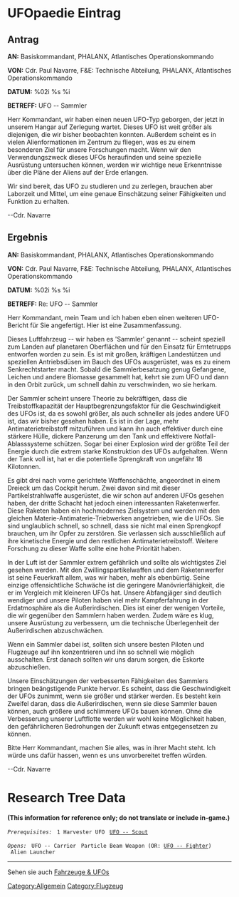 # UFOpaedie Eintrag

## Antrag

**AN:** Basiskommandant, PHALANX, Atlantisches Operationskommando

**VON:** Cdr. Paul Navarre, F&E: Technische Abteilung, PHALANX,
Atlantisches Operationskommando

**DATUM:** %02i %s %i

**BETREFF:** UFO -- Sammler

Herr Kommandant, wir haben einen neuen UFO-Typ geborgen, der jetzt in
unserem Hangar auf Zerlegung wartet. Dieses UFO ist weit größer als
diejenigen, die wir bisher beobachten konnten. Außerdem scheint es in
vielen Alienformationen im Zentrum zu fliegen, was es zu einem
besonderen Ziel für unsere Forschungen macht. Wenn wir den
Verwendungszweck dieses UFOs heraufinden und seine spezielle Ausrüstung
untersuchen können, werden wir wichtige neue Erkenntnisse über die Pläne
der Aliens auf der Erde erlangen.

Wir sind bereit, das UFO zu studieren und zu zerlegen, brauchen aber
Laborzeit und Mittel, um eine genaue Einschätzung seiner Fähigkeiten und
Funktion zu erhalten.

--Cdr. Navarre

## Ergebnis

**AN:** Basiskommandant, PHALANX, Atlantisches Operationskommando

**VON:** Cdr. Paul Navarre, F&E: Technische Abteilung, PHALANX,
Atlantisches Operationskommando

**DATUM:** %02i %s %i

**BETREFF:** Re: UFO -- Sammler

Herr Kommandant, mein Team und ich haben eben einen weiteren UFO-Bericht
für Sie angefertigt. Hier ist eine Zusammenfassung.

Dieses Luftfahrzeug -- wir haben es 'Sammler' genannt -- scheint
speziell zum Landen auf planetaren Oberflächen und für den Einsatz für
Erntetrupps entworfen worden zu sein. Es ist mit großen, kräftigen
Landestützen und speziellen Antriebsdüsen im Bauch des UFOs ausgerüstet,
was es zu einem Senkrechtstarter macht. Sobald die Sammlerbesatzung
genug Gefangene, Leichen und andere Biomasse gesammelt hat, kehrt sie
zum UFO und dann in den Orbit zurück, um schnell dahin zu verschwinden,
wo sie herkam.

Der Sammler scheint unsere Theorie zu bekräftigen, dass die
Treibstoffkapazität der Hauptbegrenzungsfaktor für die Geschwindigkeit
des UFOs ist, da es sowohl größer, als auch schneller als jedes andere
UFO ist, das wir bisher gesehen haben. Es ist in der Lage, mehr
Antimaterietreibstoff mitzuführen und kann ihn auch effektiver durch
eine stärkere Hülle, dickere Panzerung um den Tank und effektivere
Notfall-Ablasssysteme schützen. Sogar bei einer Explosion wird der
größte Teil der Energie durch die extrem starke Konstruktion des UFOs
aufgehalten. Wenn der Tank voll ist, hat er die potentielle Sprengkraft
von ungefähr 18 Kilotonnen.

Es gibt drei nach vorne gerichtete Waffenschächte, angeordnet in einem
Dreieck um das Cockpit herum. Zwei davon sind mit dieser
Partikelstrahlwaffe ausgerüstet, die wir schon auf anderen UFOs gesehen
haben, der dritte Schacht hat jedoch einen interessanten Raketenwerfer.
Diese Raketen haben ein hochmodernes Zielsystem und werden mit den
gleichen Materie-Antimaterie-Triebwerken angetrieben, wie die UFOs. Sie
sind unglaublich schnell, so schnell, dass sie nicht mal einen
Sprengkopf brauchen, um ihr Opfer zu zerstören. Sie verlassen sich
ausschließlich auf ihre kinetische Energie und den restlichen
Antimaterietreibstoff. Weitere Forschung zu dieser Waffe sollte eine
hohe Priorität haben.

In der Luft ist der Sammler extrem gefährlich und sollte als wichtigstes
Ziel gesehen werden. Mit den Zwillingspartikelwaffen und dem
Raketenwerfer ist seine Feuerkraft allem, was wir haben, mehr als
ebenbürtig. Seine einzige offensichtliche Schwäche ist die geringere
Manövrierfähigkeit, die er im Vergleich mit kleineren UFOs hat. Unsere
Abfangjäger sind deutlich wendiger und unsere Piloten haben viel mehr
Kampferfahrung in der Erdatmosphäre als die Außerirdischen. Dies ist
einer der wenigen Vorteile, die wir gegenüber den Sammlern haben werden.
Zudem wäre es klug, unsere Ausrüstung zu verbessern, um die technische
Überlegenheit der Außerirdischen abzuschwächen.

Wenn ein Sammler dabei ist, sollten sich unsere besten Piloten und
Flugzeuge auf ihn konzentrieren und ihn so schnell wie möglich
ausschalten. Erst danach sollten wir uns darum sorgen, die Eskorte
abzuschießen.

Unsere Einschätzungen der verbesserten Fähigkeiten des Sammlers bringen
beängstigende Punkte hervor. Es scheint, dass die Geschwindigkeit der
UFOs zunimmt, wenn sie größer und stärker werden. Es besteht kein
Zweifel daran, dass die Außerirdischen, wenn sie diese Sammler bauen
können, auch größere und schlimmere UFOs bauen können. Ohne die
Verbesserung unserer Luftflotte werden wir wohl keine Möglichkeit haben,
den gefährlicheren Bedrohungen der Zukunft etwas entgegensetzen zu
können.

Bitte Herr Kommandant, machen Sie alles, was in ihrer Macht steht. Ich
würde uns dafür hassen, wenn es uns unvorbereitet treffen würden.

--Cdr. Navarre

# Research Tree Data

**(This information for reference only; do not translate or include
in-game.)**

*`Prerequisites:`*
` 1 Harvester UFO`
` `[`UFO -- Scout`](Scout "wikilink")

*`Opens:`*
` UFO -- Carrier`
` Particle Beam Weapon (OR: `[`UFO -- Fighter`](Fighter "wikilink")`)`
` Alien Launcher`

------------------------------------------------------------------------

Sehen sie auch [Fahrzeuge & UFOs](Fahrzeuge_&_UFOs "wikilink")

[Category:Allgemein](Category:Allgemein "wikilink")
[Category:Flugzeug](Category:Flugzeug "wikilink")